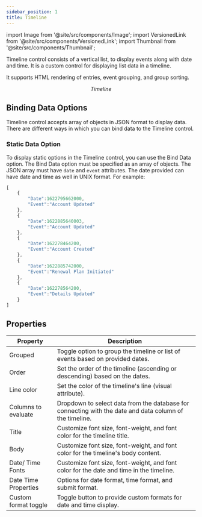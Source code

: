 ```yaml
---
sidebar_position: 1
title: Timeline
---
```


import Image from '@site/src/components/Image'; import VersionedLink from '@site/src/components/VersionedLink'; import
Thumbnail from '@site/src/components/Thumbnail';

Timeline control consists of a vertical list, to display events along with date and time. It is a custom control for displaying list data in a timeline.

It supports HTML rendering of entries, event grouping, and group sorting.

<figure>
  <Thumbnail src="/img/reference/controls/timeline/preview.png" alt="Timeline" />
  <figcaption align = "center"><i>Timeline</i></figcaption>
</figure>


## Binding Data Options

Timeline control accepts array of objects in JSON format to display data. There are different ways in which you can bind data to the Timeline control.

### Static Data Option

To display static options in the Timeline control, you can use the Bind Data option. The Bind Data option must be specified as an array of objects. The JSON array must have `date` and `event` attributes. The date provided can have date and time as well in UNIX format. For example:

```js
[
    {
        "Date":1622795662000,
        "Event":"Account Updated"
    },
    {
        "Date":1622885640003,
        "Event":"Account Updated"
    },
    {
        "Date":162278464200,
        "Event":"Account Created"
    },
    {
        "Date":1622885742000,
        "Event":"Renewal Plan Initiated"
    },
    {
        "Date":162278564200,
        "Event":"Details Updated"
    }
]
```

## Properties

| Property                | Description                                                                                           |
|-------------------------|-------------------------------------------------------------------------------------------------------|
| Grouped                 | Toggle option to group the timeline or list of events based on provided dates.                       |
| Order                   | Set the order of the timeline (ascending or descending) based on the dates.                           |
| Line color              | Set the color of the timeline's line (visual attribute).                                             |
| Columns to evaluate     | Dropdown to select data from the database for connecting with the date and data column of the timeline.|
| Title                   | Customize font size, font-weight, and font color for the timeline title.                              |
| Body                    | Customize font size, font-weight, and font color for the timeline's body content.                    |
| Date/ Time Fonts        | Customize font size, font-weight, and font color for the date and time in the timeline.              |
| Date Time Properties    | Options for date format, time format, and submit format.                                             |
| Custom format toggle    | Toggle button to provide custom formats for date and time display.                                   |



